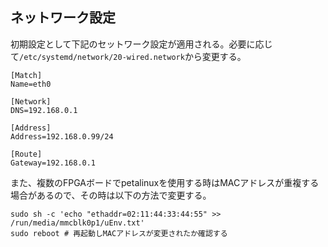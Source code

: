 ## ネットワーク設定
初期設定として下記のセットワーク設定が適用される。必要に応じて`/etc/systemd/network/20-wired.network`から変更する。
```
[Match]
Name=eth0

[Network]
DNS=192.168.0.1

[Address]
Address=192.168.0.99/24

[Route]
Gateway=192.168.0.1
```
  
また、複数のFPGAボードでpetalinuxを使用する時はMACアドレスが重複する場合があるので、その時は以下の方法で変更する。  
```
sudo sh -c 'echo "ethaddr=02:11:44:33:44:55" >> /run/media/mmcblk0p1/uEnv.txt'
sudo reboot # 再起動しMACアドレスが変更されたか確認する
```
